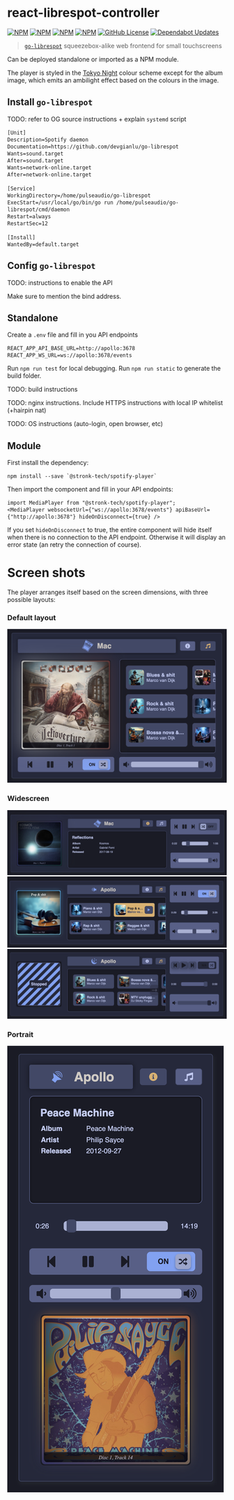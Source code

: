 # react-librespot-controller
[![NPM](https://img.shields.io/npm/v/@stronk-tech/react-librespot-controller.svg)](https://www.npmjs.com/package/@stronk-tech/react-librespot-controller)
[![NPM](https://img.shields.io/npm/last-update/@stronk-tech/react-librespot-controller)](https://www.npmjs.com/package/@stronk-tech/react-librespot-controller)
[![NPM](https://img.shields.io/npm/dy/@stronk-tech/react-librespot-controller)](https://www.npmjs.com/package/@stronk-tech/react-librespot-controller)
[![NPM](https://img.shields.io/bundlephobia/min/@stronk-tech/react-librespot-controller)](https://www.npmjs.com/package/@stronk-tech/react-librespot-controller)
[![GitHub License](https://img.shields.io/github/license/stronk-dev/react-librespot-controller)](https://github.com/stronk-dev/react-librespot-controller/blob/master/LICENSE)
[![Dependabot Updates](https://github.com/stronk-dev/react-librespot-controller/actions/workflows/dependabot/dependabot-updates/badge.svg)](https://github.com/stronk-dev/react-librespot-controller/actions/workflows/dependabot/dependabot-updates)

> [`go-librespot`](https://github.com/devgianlu/go-librespot) squeezebox-alike web frontend for small touchscreens

Can be deployed standalone or imported as a NPM module.

The player is styled in the [Tokyo Night](https://github.com/tokyo-night/tokyo-night-vscode-theme) colour scheme except for the album image, which emits an ambilight effect based on the colours in the image.

## Install `go-librespot`
TODO: refer to OG source instructions + explain `systemd` script
```
[Unit]
Description=Spotify daemon
Documentation=https://github.com/devgianlu/go-librespot
Wants=sound.target
After=sound.target
Wants=network-online.target
After=network-online.target

[Service]
WorkingDirectory=/home/pulseaudio/go-librespot
ExecStart=/usr/local/go/bin/go run /home/pulseaudio/go-librespot/cmd/daemon
Restart=always
RestartSec=12

[Install]
WantedBy=default.target
```

## Config `go-librespot`
TODO: instructions to enable the API

Make sure to mention the bind address.

## Standalone

Create a `.env` file and fill in you API endpoints
```
REACT_APP_API_BASE_URL=http://apollo:3678
REACT_APP_WS_URL=ws://apollo:3678/events
```

Run `npm run test` for local debugging.
Run `npm run static` to generate the build folder.

TODO: build instructions

TODO: nginx instructions. Include HTTPS instructions with local IP whitelist (+hairpin nat)

TODO: OS instructions (auto-login, open browser, etc)


## Module

First install the dependency:
```
npm install --save `@stronk-tech/spotify-player`
```

Then import the component and fill in your API endpoints:
```
import MediaPlayer from "@stronk-tech/spotify-player";
<MediaPlayer websocketUrl={"ws://apollo:3678/events"} apiBaseUrl={"http://apollo:3678"} hideOnDisconnect={true} />
```

If you set `hideOnDisconnect` to true, the entire component will hide itself when there is no connection to the API endpoint. Otherwise it will display an error state (an retry the connection of course).

# Screen shots
The player arranges itself based on the screen dimensions, with three possible layouts:

### Default layout
![Default](screenshots/default.png)

### Widescreen
![Wide1](screenshots/widescreen.png)
![Wide2](screenshots/widescreen_lib.png)
![Wide3](screenshots/widescreen_library.png)

### Portrait 
![Portrait](screenshots/portrait.png)
